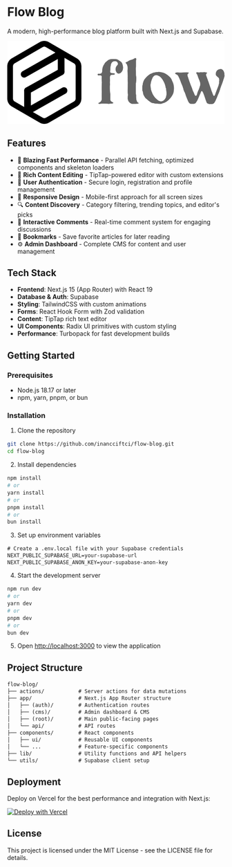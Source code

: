 # Flow Blog

A modern, high-performance blog platform built with Next.js and Supabase.

![Flow Blog Logo](/public/logo.svg)

## Features

- 🚀 **Blazing Fast Performance** - Parallel API fetching, optimized components and skeleton loaders
- 📝 **Rich Content Editing** - TipTap-powered editor with custom extensions
- 👤 **User Authentication** - Secure login, registration and profile management
- 📱 **Responsive Design** - Mobile-first approach for all screen sizes
- 🔍 **Content Discovery** - Category filtering, trending topics, and editor's picks
- 💬 **Interactive Comments** - Real-time comment system for engaging discussions
- 🔖 **Bookmarks** - Save favorite articles for later reading
- ⚙️ **Admin Dashboard** - Complete CMS for content and user management

## Tech Stack

- **Frontend**: Next.js 15 (App Router) with React 19
- **Database & Auth**: Supabase
- **Styling**: TailwindCSS with custom animations
- **Forms**: React Hook Form with Zod validation
- **Content**: TipTap rich text editor
- **UI Components**: Radix UI primitives with custom styling
- **Performance**: Turbopack for fast development builds

## Getting Started

### Prerequisites

- Node.js 18.17 or later
- npm, yarn, pnpm, or bun

### Installation

1. Clone the repository
```bash
git clone https://github.com/inancciftci/flow-blog.git
cd flow-blog
```

2. Install dependencies
```bash
npm install
# or
yarn install
# or
pnpm install
# or
bun install
```

3. Set up environment variables
```
# Create a .env.local file with your Supabase credentials
NEXT_PUBLIC_SUPABASE_URL=your-supabase-url
NEXT_PUBLIC_SUPABASE_ANON_KEY=your-supabase-anon-key
```

4. Start the development server
```bash
npm run dev
# or
yarn dev
# or
pnpm dev
# or
bun dev
```

5. Open [http://localhost:3000](http://localhost:3000) to view the application

## Project Structure

```
flow-blog/
├── actions/           # Server actions for data mutations
├── app/               # Next.js App Router structure
│   ├── (auth)/        # Authentication routes
│   ├── (cms)/         # Admin dashboard & CMS
│   ├── (root)/        # Main public-facing pages
│   └── api/           # API routes
├── components/        # React components
│   ├── ui/            # Reusable UI components
│   └── ...            # Feature-specific components
├── lib/               # Utility functions and API helpers
└── utils/             # Supabase client setup
```

## Deployment

Deploy on Vercel for the best performance and integration with Next.js:

[![Deploy with Vercel](https://vercel.com/button)](https://vercel.com/new/clone?repository-url=https://github.com/yourusername/flow-blog)

## License

This project is licensed under the MIT License - see the LICENSE file for details.
